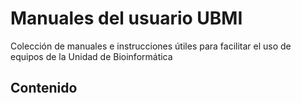# Manuales del usuario UBMI

Colección de manuales e instrucciones útiles para facilitar el uso de equipos de la Unidad de Bioinformática


## Contenido

